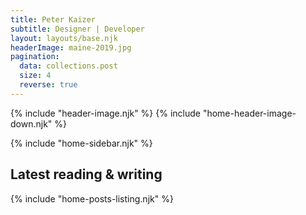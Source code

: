```yaml
---
title: Peter Kaizer
subtitle: Designer | Developer
layout: layouts/base.njk
headerImage: maine-2019.jpg
pagination:
  data: collections.post
  size: 4
  reverse: true
---
```

{% include "header-image.njk" %}
{% include "home-header-image-down.njk" %}

<div class="page-area">
{% include "home-sidebar.njk" %}
<section class ="home-article-listing" id="follow">

  # Latest reading & writing

{% include "home-posts-listing.njk" %}

</section>
</div>


